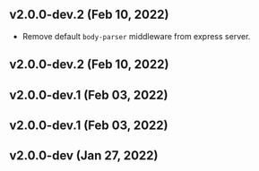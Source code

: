 ## v2.0.0-dev.2 (Feb 10, 2022)

- Remove default `body-parser` middleware from express server.

## v2.0.0-dev.2 (Feb 10, 2022)
## v2.0.0-dev.1 (Feb 03, 2022)
## v2.0.0-dev.1 (Feb 03, 2022)
## v2.0.0-dev (Jan 27, 2022)
